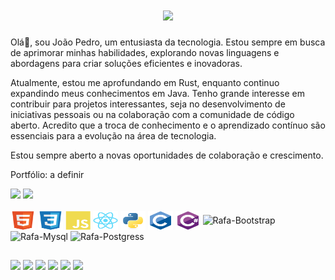  <h1 align="center">
  <a>
    <img src="https://readme-typing-svg.herokuapp.com?color=03F700&center=true&lines=Hello+world!">
  </a>
</h1>
<p>

Olá👋, sou João Pedro, um entusiasta da tecnologia. Estou sempre em busca de aprimorar minhas habilidades, explorando novas linguagens e abordagens para criar soluções eficientes e inovadoras.

Atualmente, estou me aprofundando em Rust, enquanto continuo expandindo meus conhecimentos em Java. Tenho grande interesse em contribuir para projetos interessantes, seja no desenvolvimento de iniciativas pessoais ou na colaboração com a comunidade de código aberto. Acredito que a troca de conhecimento e o aprendizado contínuo são essenciais para a evolução na área de tecnologia.

Estou sempre aberto a novas oportunidades de colaboração e crescimento.

Portfólio: a definir 

<div align="left">
 <img height="180em" src="https://github-readme-stats-eight-theta.vercel.app/api?username=joaoptoaldo&show_icons=true&theme=nightowl&include_all_commits=true&count_private=true"/>
 <img height="180em" src="https://github-readme-stats-eight-theta.vercel.app/api/top-langs/?username=joaoptoaldo&layout=compact&langs_count=8&theme=nightowl"/>
</div>


<div style="display: inline_block"><br>
  <img align="center" alt="Rafa-HTML" height="30" width="40" src="https://raw.githubusercontent.com/devicons/devicon/master/icons/html5/html5-original.svg">
  <img align="center" alt="Rafa-CSS" height="30" width="40" src="https://raw.githubusercontent.com/devicons/devicon/master/icons/css3/css3-original.svg">
  <img align="center" alt="Rafa-Js" height="30" width="40" src="https://raw.githubusercontent.com/devicons/devicon/master/icons/javascript/javascript-plain.svg">
  <img align="center" alt="Rafa-React" height="30" width="40" src="https://raw.githubusercontent.com/devicons/devicon/master/icons/react/react-original.svg">
  <img align="center" alt="Rafa-Python" height="30" width="40" src="https://raw.githubusercontent.com/devicons/devicon/master/icons/python/python-original.svg">
  <img align="center" alt="Rafa-Csharp" height="30" width="40" src="https://raw.githubusercontent.com/devicons/devicon/master/icons/c/c-original.svg">
  <img align="center" alt="Rafa-Csharp" height="30" width="40" src="https://raw.githubusercontent.com/devicons/devicon/master/icons/csharp/csharp-original.svg">
  <img align="center" alt="Rafa-Bootstrap" height="30" width="40" src="https://cdn.jsdelivr.net/gh/devicons/devicon@latest/icons/bootstrap/bootstrap-original.svg" />
  <img align="center" alt="Rafa-Mysql" height="30" width="40" src="https://cdn.jsdelivr.net/gh/devicons/devicon@latest/icons/mysql/mysql-original.svg" />
  <img align="center" alt="Rafa-Postgress" height="30" width="40" src="https://cdn.jsdelivr.net/gh/devicons/devicon@latest/icons/postgresql/postgresql-original.svg" /> 
</div>
  
  ##
 
<div> 
  <a href="https://www.youtube.com/channel/" target="_blank"><img src="https://img.shields.io/badge/YouTube-FF0000?style=for-the-badge&logo=youtube&logoColor=white" target="_blank"></a>
  <a href="https://instagram.com/joaoptoaldo" target="_blank"><img src="https://img.shields.io/badge/-Instagram-%23E4405F?style=for-the-badge&logo=instagram&logoColor=white" target="_blank"></a>
 	<a href="https://www.twitch.tv/" target="_blank"><img src="https://img.shields.io/badge/Twitch-9146FF?style=for-the-badge&logo=twitch&logoColor=white" target="_blank"></a>
 <a href="https://discord.gg/" target="_blank"><img src="https://img.shields.io/badge/Discord-7289DA?style=for-the-badge&logo=discord&logoColor=white" target="_blank"></a> 
  <a href = "mailto:toaldojoaopedro@gmail.com"><img src="https://img.shields.io/badge/-Gmail-%23333?style=for-the-badge&logo=gmail&logoColor=white" target="_blank"></a>
  <a href="https://www.linkedin.com/in/jo%C3%A3o-pedro-toaldo-659136328?lipi=urn%3Ali%3Apage%3Ad_flagship3_profile_view_base_contact_details%3B8QBndbXlR5%2BNNUIAViPQyQ%3D%3D" target="_blank"><img src="https://img.shields.io/badge/-LinkedIn-%230077B5?style=for-the-badge&logo=linkedin&logoColor=white" target="_blank"></a> 
  
</div>
<!--
**Joaoptoaldo/joaoptoaldo** is a ✨ _special_ ✨ repository because its `README.md` (this file) appears on your GitHub profile.

Here are some ideas to get you started:

- 🔭 I’m currently working on ...
- 🌱 I’m currently learning ...
- 👯 I’m looking to collaborate on ...
- 🤔 I’m looking for help with ...
- 💬 Ask me about ...
- 📫 How to reach me: ...
- 😄 Pronouns: ...
- ⚡ Fun fact: ...
-->
